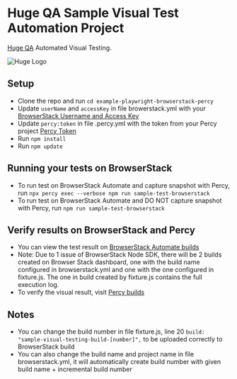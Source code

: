 # Huge QA Sample Visual Test Automation Project

[Huge QA](https://www.hugeinc.com) Automated Visual Testing.

![Huge Logo]([[https://edge.sitecorecloud.io/darlingingr8628-darlingingr6280-production-5dd1/media/Project/Darling-Ingredients/darlingwebsite/Logo/Header/Darling-Logo-Old-Light.svg?iar=0](https://images.ctfassets.net/nk41thqytt3i/5N7KByxPK00UqVhuWuKQQX/8a380cc96ad10a9b5300cf3cfc8afed8/Logo_Pink.png)](https://images.ctfassets.net/nk41thqytt3i/5N7KByxPK00UqVhuWuKQQX/8a380cc96ad10a9b5300cf3cfc8afed8/Logo_Pink.png))

## Setup

* Clone the repo and run `cd example-playwright-browserstack-percy`
* Update `userName` and `accessKey` in file browerstack.yml with your [BrowserStack Username and Access Key](https://www.browserstack.com/accounts/settings)
* Update `percy:token` in file .percy.yml with the token from your Percy project [Percy Token](https://percy.io/11904dec/Darling-Ingredients/settings)
* Run `npm install`
* Run `npm update`

## Running your tests on BrowserStack

- To run test on BrowserStack Automate and capture snapshot with Percy, run `npx percy exec --verbose npm run sample-test-browserstack`
- To run test on BrowserStack Automate and DO NOT capture snapshot with Percy, run `npm run sample-test-browserstack`

## Verify results on BrowserStack and Percy
* You can view the test result on [BrowserStack Automate builds](https://automate.browserstack.com/dashboard/v2/builds/)
* Note: Due to 1 issue of BrowserStack Node SDK, there will be 2 builds created on Browser Stack dashboard, one with the build name configured in browserstack.yml and one with the one configured in fixture.js. The one in build created by fixture.js contains the full execution log.
* To verify the visual result, visit [Percy builds](https://percy.io/)

## Notes
* You can change the build number in file fixture.js, line 20 `build: "sample-visual-testing-build-[number]",` to be uploaded correctly to BrowserStack build
* You can also change the build name and project name in file browserstack.yml, it will automatically create build number with given build name + incremental build number

